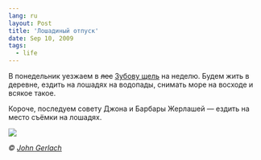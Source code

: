 ```yaml
---
lang: ru
layout: Post
title: 'Лошадиный отпуск'
date: Sep 10, 2009
tags:
  - life
---
```


В понедельник уезжаем в ~~лес~~ [Зубову щель](http://rubikoni.ru/ "Конюшня «Зубова щель»") на неделю. Будем жить в деревне, ездить на лошадях на водопады, снимать море на восходе и всякое такое.

Короче, последуем совету Джона и Барбары Жерлашей — ездить на место съёмки на лошадях.

![](/images/blog/barbara.jpg)

*© [John Gerlach](http://www.gerlachnaturephoto.com/ "Gerlach Nature Photography Home Page")*
